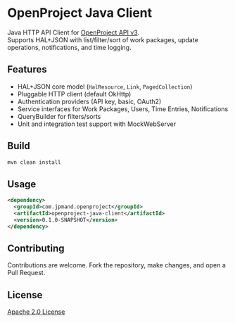# OpenProject Java Client

Java HTTP API Client for [OpenProject API v3](https://www.openproject.org/docs/api/).  
Supports HAL+JSON with list/filter/sort of work packages, update operations, notifications, and time logging.

## Features
- HAL+JSON core model (`HalResource`, `Link`, `PagedCollection`)
- Pluggable HTTP client (default OkHttp)
- Authentication providers (API key, basic, OAuth2)
- Service interfaces for Work Packages, Users, Time Entries, Notifications
- QueryBuilder for filters/sorts
- Unit and integration test support with MockWebServer

## Build

```bash
mvn clean install
```

## Usage

```xml
<dependency>
  <groupId>com.jpmand.openproject</groupId>
  <artifactId>openproject-java-client</artifactId>
  <version>0.1.0-SNAPSHOT</version>
</dependency>
```

## Contributing
Contributions are welcome. Fork the repository, make changes, and open a Pull Request.

## License
[Apache 2.0 License](https://www.apache.org/licenses/LICENSE-2.0)
